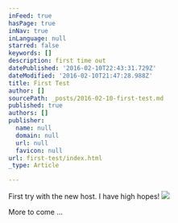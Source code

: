 ```yaml
---
inFeed: true
hasPage: true
inNav: true
inLanguage: null
starred: false
keywords: []
description: first time out
datePublished: '2016-02-10T22:43:31.729Z'
dateModified: '2016-02-10T21:47:28.988Z'
title: First Test
author: []
sourcePath: _posts/2016-02-10-first-test.md
published: true
authors: []
publisher:
  name: null
  domain: null
  url: null
  favicon: null
url: first-test/index.html
_type: Article

---
```

First try with the new host. I have high hopes!
![](https://s3-us-west-2.amazonaws.com/the-grid-img/p/4d2ec6755cde9e118997e51eb820f403f49820a9.jpg)

More to come ...